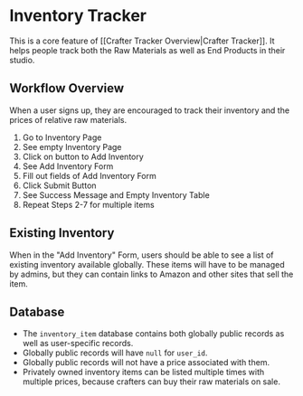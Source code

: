 # Inventory Tracker

This is a core feature of [[Crafter Tracker Overview|Crafter Tracker]]. It helps people track both the Raw Materials as well as End Products in their studio.

## Workflow Overview

When a user signs up, they are encouraged to track their inventory and the prices of relative raw materials.

1. Go to Inventory Page
2. See empty Inventory Page
3. Click on button to Add Inventory
4. See Add Inventory Form
5. Fill out fields of Add Inventory Form
6. Click Submit Button
7. See Success Message and Empty Inventory Table
8. Repeat Steps 2-7 for multiple items

## Existing Inventory

When in the "Add Inventory" Form, users should be able to see a list of existing inventory available globally. These items will have to be managed by admins, but they can contain links to Amazon and other sites that sell the item.

## Database

- The `inventory_item` database contains both globally public records as well as user-specific records.
- Globally public records will have `null` for `user_id`.
- Globally public records will not have a price associated with them.
- Privately owned inventory items can be listed multiple times with multiple prices, because crafters can buy their raw materials on sale.
